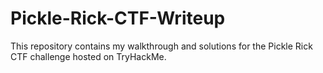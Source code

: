 # Pickle-Rick-CTF-Writeup
This repository contains my walkthrough and solutions for the Pickle Rick CTF challenge hosted on TryHackMe.
